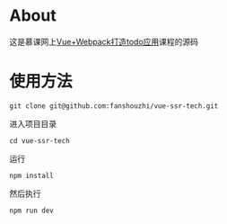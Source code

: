 # About
这是慕课网上[Vue+Webpack打造todo应用](https://www.imooc.com/learn/935)课程的源码

# 使用方法
```
git clone git@github.com:fanshouzhi/vue-ssr-tech.git
```
进入项目目录
```
cd vue-ssr-tech
```
运行
```
npm install
```
然后执行
```
npm run dev
```